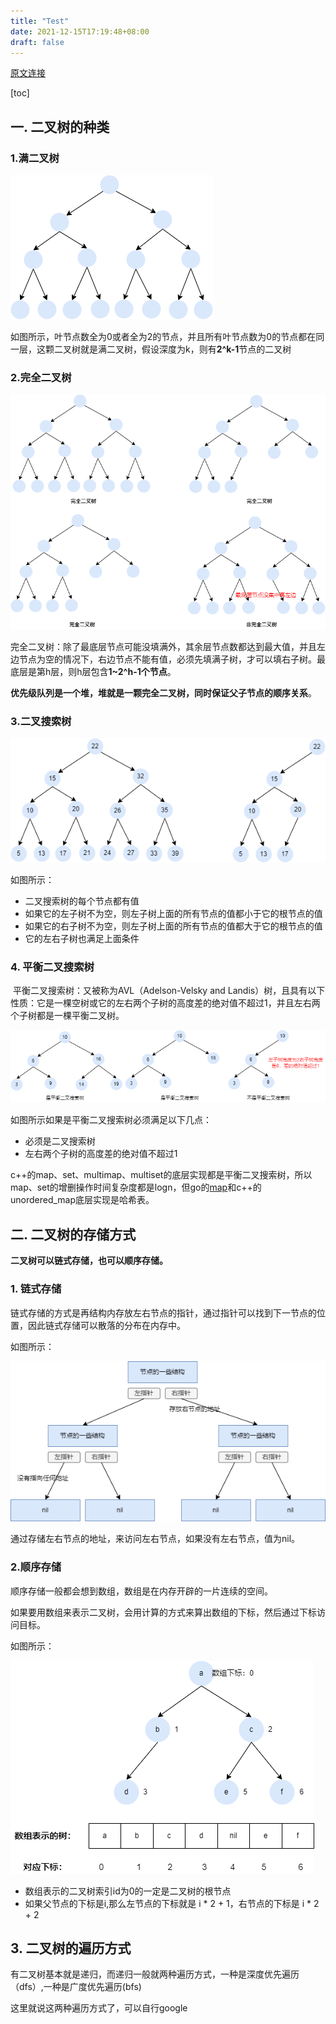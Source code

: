 ```yaml
---
title: "Test"
date: 2021-12-15T17:19:48+08:00
draft: false
---
```




[原文连接](https://programmercarl.com/%E4%BA%8C%E5%8F%89%E6%A0%91%E7%90%86%E8%AE%BA%E5%9F%BA%E7%A1%80.html#%E5%85%B6%E4%BB%96%E8%AF%AD%E8%A8%80%E7%89%88%E6%9C%AC) 



[toc]

## 一. 二叉树的种类



### 1.满二叉树

![tree_man](https://github.com/lsill/nbook/blob/main/static/images/tree/tree_man.png?raw=true)

如图所示，叶节点数全为0或者全为2的节点，并且所有叶节点数为0的节点都在同一层，这颗二叉树就是满二叉树，假设深度为k，则有**2^k-1**节点的二叉树









### 2.完全二叉树

![tree_woner](https://github.com/lsill/nbook/blob/main/static/images/tree/tree_wonder.png?raw=true)

​	完全二叉树：除了最底层节点可能没填满外，其余层节点数都达到最大值，并且左边节点为空的情况下，右边节点不能有值，必须先填满子树，才可以填右子树。最底层是第h层，则h层包含**1~2^h-1个节点**。

​	**优先级队列是一个堆，堆就是一颗完全二叉树，同时保证父子节点的顺序关系**。









### 3.二叉搜索树

![tree_search](https://github.com/lsill/nbook/blob/main/static/images/tree/tree_search.png?raw=true)



如图所示：

- 二叉搜索树的每个节点都有值
- 如果它的左子树不为空，则左子树上面的所有节点的值都小于它的根节点的值
- 如果它的右子树不为空，则左子树上面的所有节点的值都大于它的根节点的值
- 它的左右子树也满足上面条件





### 4.  平衡二叉搜索树

​	平衡二叉搜索树：又被称为AVL（Adelson-Velsky and Landis）树，且具有以下性质：它是一棵空树或它的左右两个子树的高度差的绝对值不超过1，并且左右两个子树都是一棵平衡二叉树。

![tree_balance_search](https://github.com/lsill/nbook/blob/main/static/images/tree/tree_balance_search.png?raw=true)

如图所示如果是平衡二叉搜索树必须满足以下几点：

- 必须是二叉搜索树
- 左右两个子树的高度差的绝对值不超过1

c++的map、set、multimap、multiset的底层实现都是平衡二叉搜索树，所以map、set的增删操作时间复杂度都是logn，但go的[map](https://draveness.me/golang/docs/part2-foundation/ch03-datastructure/golang-hashmap/)和c++的unordered_map底层实现是哈希表。





## 二. 二叉树的存储方式

**二叉树可以链式存储，也可以顺序存储。**



### 1. 链式存储

​	链式存储的方式是再结构内存放左右节点的指针，通过指针可以找到下一节点的位置，因此链式存储可以散落的分布在内存中。

如图所示：

![tree_point](https://github.com/lsill/nbook/blob/main/static/images/tree/tree_point.png?raw=true)

通过存储左右节点的地址，来访问左右节点，如果没有左右节点，值为nil。



### 2.顺序存储

顺序存储一般都会想到数组，数组是在内存开辟的一片连续的空间。

如果要用数组来表示二叉树，会用计算的方式来算出数组的下标，然后通过下标访问目标。

如图所示：

![tree_array](https://github.com/lsill/nbook/blob/main/static/images/tree/tree_array.png?raw=true)

- 数组表示的二叉树索引id为0的一定是二叉树的根节点
- 如果父节点的下标是i,那么左节点的下标就是 i * 2 + 1，右节点的下标是  i * 2 + 2





## 3. 二叉树的遍历方式

有二叉树基本就是递归，而递归一般就两种遍历方式，一种是深度优先遍历（dfs）,一种是广度优先遍历(bfs)

这里就说这两种遍历方式了，可以自行google

